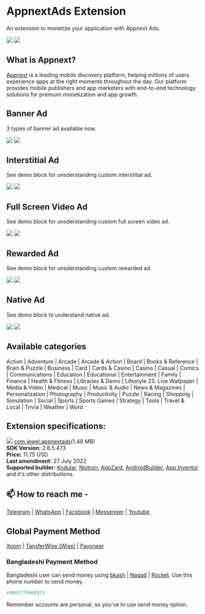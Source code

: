 # AppnextAds Extension
An extension to monetize your application with Appnext Ads.

<img src="https://github.com/jewelshkjony/AppnextAds/raw/main/images/appnext.png"/>

<img src="https://github.com/jewelshkjony/AppnextAds/raw/main/images/aix.png"/>

## What is Appnext?
<a href="https://www.appnext.com/">Appnext</a> is a leading mobile discovery platform, helping millions of users experience apps at the right moments throughout the day. Our platform provides mobile publishers and app marketers with end-to-end technology solutions for premium monetization and app growth.

## Banner Ad
3 types of banner ad available now.

<img src="https://github.com/jewelshkjony/AppnextAds/raw/main/images/banner-ad.png"/>

<img src="https://github.com/jewelshkjony/AppnextAds/raw/main/images/banners.png"/>

## Interstitial Ad
See demo block for unsderstanding custom interstitial ad.

<img src="https://github.com/jewelshkjony/AppnextAds/raw/main/images/interstitial-ad.png"/>

<img src="https://github.com/jewelshkjony/AppnextAds/raw/main/images/interstitial-demo.png"/>

## Full Screen Video Ad
See demo block for unsderstanding custom full screen video ad.

<img src="https://github.com/jewelshkjony/AppnextAds/raw/main/images/fullscreen-ad.png"/>

<img src="https://github.com/jewelshkjony/AppnextAds/raw/main/images/full-screen.png"/>

## Rewarded Ad
See demo block for unsderstanding custom rewarded ad.

<img src="https://github.com/jewelshkjony/AppnextAds/raw/main/images/rewarded-ad.png"/>

<img src="https://github.com/jewelshkjony/AppnextAds/raw/main/images/reward.png"/>

## Native Ad
See demo block to understand native ad.

<img src="https://github.com/jewelshkjony/AppnextAds/raw/main/images/native-ad.png"/>

<img src="https://github.com/jewelshkjony/AppnextAds/raw/main/images/native-demo.png"/>

## Available categories
Action | Adventure | Arcade | Arcade & Action | Board | Books & Reference | Brain & Puzzle | Business | Card | Cards & Casino | Casino | Casual | Comics | Communications | Education | Educational | Entertainment | Family | Finance | Health & Fitness | Libraries & Demo | Lifestyle	23. Live Wallpaper | Media & Video | Medical | Music | Music & Audio | News & Magazines | Personalization | Photography | Productivity | Puzzle | Racing | Shopping | Simulation | Social | Sports | Sports Games | Strategy | Tools | Travel & Local | Trivia | Weather | Word

## Extension specifications:
<img src="https://github.com/jewelshkjony/AppnextAds/raw/main/images/download.png"/> <a href="https://t.me/jewelshkjony/">com.jewel.appnextads</a>(1.49 MB) \
<b>SDK Version:</b> 2.6.5.473\
<b>Price:</b> 11.75 USD\
<b>Last amendment:</b> 27 July 2022\
<b>Supported builder:</b> <a href="https://www.kodular.io/">Kodular</a>, <a href="https://niotron.com/">Niotron</a>, <a href="https://appzard.com/">AppZard</a>, <a href="https://androidbuilder.in/">AndroidBuilder</a>, <a href="http://ai2.appinventor.mit.edu/">App Inventor</a> and it's other distributions.

## 📫 How to reach me -

<a href="https://t.me/jewelshkjony">Telegram</a> | <a href="https://wa.me/8801775668913">WhatsApp</a> | <a href="https://fb.com/jewelshkjony">Facebook</a> | <a href="https://m.me/jewelshkjony">Messenger</a> | <a href="https://m.youtube.com/c/JewelShikderJony">Youtube</a>

## Global Payment Method
<a href="https://www.xoom.com/bangladesh/send-money">Xoom</a> | <a href="https://wise.com/">TansferWise (Wise)</a> | <a href="http://share.payoneer.com/nav/kJkLyppKLt-FTUg-P9xnUd76yT4iWQiym2irI42PLM7uQWXuVsWvSOABMvVykU5hbFiDGSULXNdI3-yRM7JVhA2">Payoneer</a>

### Bangladeshi Payment Method
Bangladeshi user can send money using <a href="https://bka.sh/next?c=signup&uuid=C1CC9JVT1">bkash</a> | <a href="https://play.google.com/store/apps/details?id=com.konasl.nagad">Nagad</a> | <a href="https://play.google.com/store/apps/details?id=com.dbbl.mbs.apps.main">Rocket</a>.
Use this phone number to send money.

````java
+8801775668913
````

Remember accounts are personal, so you've to use send money option.
